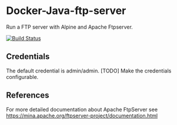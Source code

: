 # Docker-Java-ftp-server
Run a FTP server with Alpine and Apache Ftpserver.

[![Build Status](https://travis-ci.org/shankarps/docker-Java-ftp-server.svg?branch=master)](https://travis-ci.org/shankarps/docker-Java-ftp-server)

## Credentials
The default credential is admin/admin. [TODO] Make the credentials configurable.

## References
For more detailed documentation about Apache FtpServer see https://mina.apache.org/ftpserver-project/documentation.html


